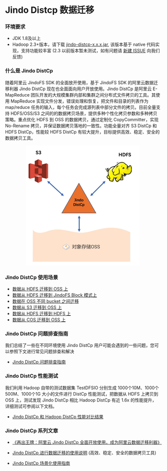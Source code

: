 # Jindo Distcp 数据迁移

### 环境要求
* JDK 1.8及以上
* Hadoop 2.3+版本，请下载 [jindo-distcp-x.x.x.jar](/docs/jindofs_sdk_download.md), 该版本基于 native 代码实现，支持功能较丰富
(2.3 以前版本暂未测试，如有问题请 [新建 ISSUE](https://github.com/aliyun/alibabacloud-jindo-sdk/issues/new) 向我们反馈)

### 什么是 Jindo DistCp
随着阿里云 JindoFS SDK 的全面放开使用，基于 JindoFS SDK 的阿里云数据迁移利器 Jindo DistCp 现在也全面面向用户开放使用。Jindo DistCp 是阿里云 E-MapReduce 团队开发的大规模集群内部和集群之间分布式文件拷贝的工具。其使用 MapReduce 实现文件分发，错误处理和恢复，把文件和目录的列表作为 map/reduce 任务的输入，每个任务会完成源列表中部分文件的拷贝。目前全量支持 HDFS/OSS/S3 之间的的数据拷贝场景，提供多种个性化拷贝参数和多种拷贝策略。重点优化 HDFS 到 OSS 的数据拷贝，通过定制化 CopyCommitter，实现 No-Rename 拷贝，并保证数据拷贝落地的一致性。功能全量对齐 S3 DistCp 和 HDFS DistCp，性能较 HDFS DistCp 有较大提升，目标提供高效、稳定、安全的数据拷贝工具。
<div align=center>
<img src="../../pic/distcp.png#pic_center" width = "370" height = "390" />
</div>

### Jindo DistCp 使用场景

* [数据从 HDFS 迁移到 OSS 上](jindo_distcp_hdfsToOss_pre.md)
* [数据从 HDFS 迁移到 JindoFS Block 模式上](jindo_distcp_hdfsToJfsblock_pre.md)
* [数据在 OSS 不同 bucket 之间迁移](jindo_distcp_ossToOss_pre.md)
* [数据从 S3 迁移到 OSS 上](jindo_distcp_s3ToOss_pre.md)
* [数据从 HDFS 迁移到 HDFS 上](jindo_distcp_hdfsTohdfs_pre.md)
* [数据从 COS 迁移到 OSS 上](jindo_distcp_cosToOss_pre.md)

### Jindo DistCp 问题排查指南
我们总结了一些在不同环境使用 Jindo DistCp 用户可能会遇到的一些问题，您可以参照下文进行常见问题排查和解决
* [Jindo DistCp 问题排查指南](jindo_distcp_QA_pre.md)

### Jindo DistCp 性能测试
我们利用 Hadoop 自带的测试数据集 TestDFSIO 分别生成 1000个10M、1000个500M、1000个1G 大小的文件进行 DistCp 性能测试，把数据从 HDFS 上拷贝到 OSS 上，测试发现 Jindo DistCp 相比 Hadoop DistCp 有近 1.6x 的性能提升，详细测试可参阅以下文档。
* [Jindo DistCp 和 Hadoop DistCp 性能对比结果](jindo_distcp_vs_hadoop_distcp.md)

### Jindo DistCp 系列文章
* [《再出王牌：阿里云 Jindo DistCp 全面开放使用，成为阿里云数据迁移利器》](https://developer.aliyun.com/article/767803)

* [Jindo DistCp 进行数据迁移的使用说明](jindo_distcp_how_to.md) (高效、稳定、安全的数据拷贝工具)

* [Jindo DistCp 场景化使用指南](jindo_distcp_scenario_guidance.md)
